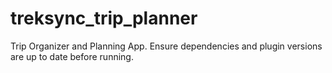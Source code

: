 # treksync_trip_planner

Trip Organizer and Planning App. Ensure dependencies and plugin versions are up to date before running.

